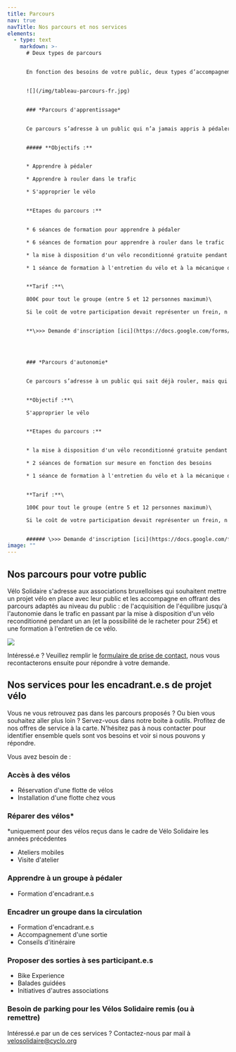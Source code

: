 ```yaml
---
title: Parcours
nav: true
navTitle: Nos parcours et nos services
elements:
  - type: text
    markdown: >-
      # Deux types de parcours


      En fonction des besoins de votre public, deux types d’accompagnement vous sont proposés. Si vous souhaitez faire une demande de participation au projet, merci de choisir le parcours qui vous intéresse et de remplir le formulaire correspondant.


      ![](/img/tableau-parcours-fr.jpg)


      ### *Parcours d'apprentissage*


      Ce parcours s’adresse à un public qui n’a jamais appris à pédaler.


      ##### **Objectifs :**


      * Apprendre à pédaler

      * Apprendre à rouler dans le trafic

      * S'approprier le vélo


      **Etapes du parcours :**


      * 6 séances de formation pour apprendre à pédaler

      * 6 séances de formation pour apprendre à rouler dans le trafic

      * la mise à disposition d'un vélo reconditionné gratuite pendant 1 an à chaque participant.e

      * 1 séance de formation à l'entretien du vélo et à la mécanique de base


      **Tarif :**\

      800€ pour tout le groupe (entre 5 et 12 personnes maximum)\

      Si le coût de votre participation devait représenter un frein, n'hésitez pas à nous contacter, nous chercherons une solution ensemble.


      **\>>> Demande d'inscription [ici](https://docs.google.com/forms/d/e/1FAIpQLSfUZG9idqEHy4TLxdLb6C-Hb9IJngMaG9PR7wDTUd3BPD9WqA/viewform) <<<**




      ### *Parcours d'autonomie*


      Ce parcours s’adresse à un public qui sait déjà rouler, mais qui se trouve en grande précarité de mobilité et qui a surtout besoin d’avoir un vélo à disposition. Le parcours se compose comme suit : 


      **Objectif :**\

      S'approprier le vélo


      **Etapes du parcours :**


      * la mise à disposition d'un vélo reconditionné gratuite pendant 1 an à chaque participant.e

      * 2 séances de formation sur mesure en fonction des besoins

      * 1 séance de formation à l'entretien du vélo et à la mécanique de base


      **Tarif :**\

      100€ pour tout le groupe (entre 5 et 12 personnes maximum)\

      Si le coût de votre participation devait représenter un frein, n'hésitez pas à nous contacter, nous chercherons une solution ensemble. [](https://docs.google.com/forms/d/e/1FAIpQLSfDXdj8sUn8bQgjkmfj-jGmC2k74P9LHzPGz2UhqqQ5sDeXiA/viewform)


      ###### \>>> Demande d'inscription [ici](https://docs.google.com/forms/d/e/1FAIpQLSfDXdj8sUn8bQgjkmfj-jGmC2k74P9LHzPGz2UhqqQ5sDeXiA/viewform) <<<[](https://docs.google.com/forms/d/e/1FAIpQLSfDXdj8sUn8bQgjkmfj-jGmC2k74P9LHzPGz2UhqqQ5sDeXiA/viewform)
image: ""
---
```

## Nos parcours pour votre public

V﻿élo Solidaire s'adresse aux associations bruxelloises qui souhaitent mettre un projet vélo en place avec leur public et les accompagne en offrant des parcours adaptés au niveau du public : de l'acquisition de l'équilibre jusqu'à l'autonomie dans le trafic en passant par la mise à disposition d'un vélo reconditionné pendant un an (et la possibilité de le racheter pour 25€) et une formation à l'entretien de ce vélo.

![](/img/parcours-vélo-sol.png)

I﻿ntéressé.e ? Veuillez remplir le [formulaire de prise de contact](https://docs.google.com/forms/d/e/1FAIpQLSeeFDRdUBAyHJ_UOU4R6lsb7VYAh_v39RN3zw9hxA-YE6lblw/viewform), nous vous recontacterons ensuite pour répondre à votre demande.

## Nos services pour les encadrant.e.s de projet vélo

V﻿ous ne vous retrouvez pas dans les parcours proposés ? Ou bien vous souhaitez aller plus loin ? Servez-vous dans notre boite à outils. Profitez de nos offres de service à la carte. N'hésitez pas à nous contacter pour identifier ensemble quels sont vos besoins et voir si nous pouvons y répondre.

V﻿ous avez besoin de :

### A﻿ccès à des vélos

* R﻿éservation d'une flotte de vélos
* I﻿nstallation d'une flotte chez vous

### R﻿éparer des vélos*

\*﻿uniquement pour des vélos reçus dans le cadre de Vélo Solidaire les années précédentes

* A﻿teliers mobiles
* V﻿isite d'atelier

### A﻿pprendre à un groupe à pédaler

* F﻿ormation d'encadrant.e.s

### E﻿ncadrer un groupe dans la circulation

* F﻿ormation d'encadrant.e.s
* A﻿ccompagnement d'une sortie
* C﻿onseils d'itinéraire

### P﻿roposer des sorties à ses participant.e.s

* B﻿ike Experience
* B﻿alades guidées
* I﻿nitiatives d'autres associations

### B﻿esoin de parking pour les Vélos Solidaire remis (ou à remettre)

I﻿ntéressé.e par un de ces services ? Contactez-nous par mail à velosolidaire@cyclo.org

